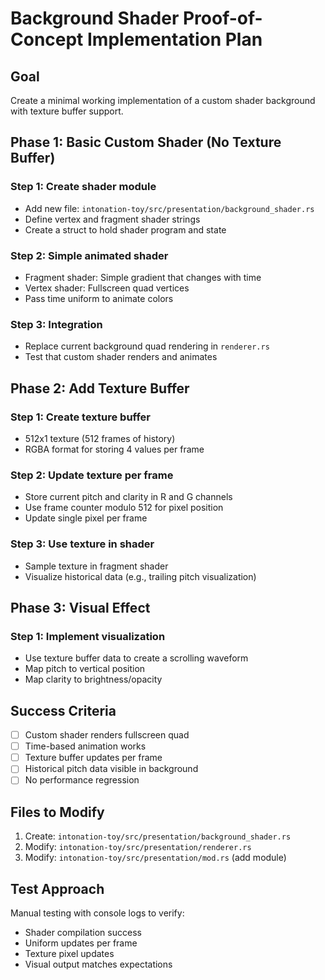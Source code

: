 # Background Shader Proof-of-Concept Implementation Plan

## Goal
Create a minimal working implementation of a custom shader background with texture buffer support.

## Phase 1: Basic Custom Shader (No Texture Buffer)

### Step 1: Create shader module
- Add new file: `intonation-toy/src/presentation/background_shader.rs`
- Define vertex and fragment shader strings
- Create a struct to hold shader program and state

### Step 2: Simple animated shader
- Fragment shader: Simple gradient that changes with time
- Vertex shader: Fullscreen quad vertices
- Pass time uniform to animate colors

### Step 3: Integration
- Replace current background quad rendering in `renderer.rs`
- Test that custom shader renders and animates

## Phase 2: Add Texture Buffer

### Step 1: Create texture buffer
- 512x1 texture (512 frames of history)
- RGBA format for storing 4 values per frame

### Step 2: Update texture per frame
- Store current pitch and clarity in R and G channels
- Use frame counter modulo 512 for pixel position
- Update single pixel per frame

### Step 3: Use texture in shader
- Sample texture in fragment shader
- Visualize historical data (e.g., trailing pitch visualization)

## Phase 3: Visual Effect

### Step 1: Implement visualization
- Use texture buffer data to create a scrolling waveform
- Map pitch to vertical position
- Map clarity to brightness/opacity

## Success Criteria
- [ ] Custom shader renders fullscreen quad
- [ ] Time-based animation works
- [ ] Texture buffer updates per frame
- [ ] Historical pitch data visible in background
- [ ] No performance regression

## Files to Modify
1. Create: `intonation-toy/src/presentation/background_shader.rs`
2. Modify: `intonation-toy/src/presentation/renderer.rs`
3. Modify: `intonation-toy/src/presentation/mod.rs` (add module)

## Test Approach
Manual testing with console logs to verify:
- Shader compilation success
- Uniform updates per frame
- Texture pixel updates
- Visual output matches expectations